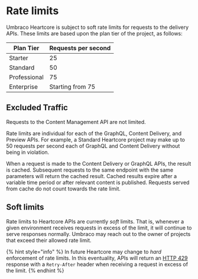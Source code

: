 # Rate limits
Umbraco Heartcore is subject to soft rate limits for requests to the delivery APIs. These limits are based upon the plan tier of the project, as follows:

| Plan Tier      | Requests per second |
| -------------- | ------------------- |
| Starter        | 25                  |
| Standard       | 50                  |
| Professional   | 75                  |
| Enterprise     | Starting from 75    |


## Excluded Traffic
Requests to the Content Management API are not limited.

Rate limits are individual for each of the GraphQL, Content Delivery, and Preview APIs. For example, a Standard Heartcore project may make up to 50 requests per second each of GraphQL and Content Delivery without being in violation.

When a request is made to the Content Delivery or GraphQL APIs, the result is cached. Subsequent requests to the same endpoint with the same parameters will return the cached result. Cached results expire after a variable time period or after relevant content is published. Requests served from cache do not count towards the rate limit.

## Soft limits
Rate limits to Heartcore APIs are currently _soft_ limits. That is, whenever a given environment receives requests in excess of the limit, it will continue to serve responses normally. Umbraco may reach out to the owner of projects that exceed their allowed rate limit.

{% hint style="info" %}
In future Heartcore may change to _hard_ enforcement of rate limits. In this eventuality, APIs will return an [HTTP 429](https://developer.mozilla.org/en-US/docs/Web/HTTP/Status/429) response with a `Retry-After` header when receiving a request in excess of the limit.
{% endhint %}
